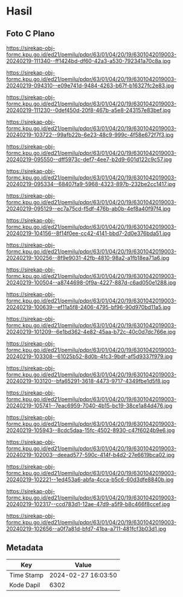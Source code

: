 # Hasil

## Foto C Plano

https://sirekap-obj-formc.kpu.go.id/ed21/pemilu/pdpr/63/01/04/20/19/6301042019003-20240219-111340--ff1424bd-df60-42a3-a530-792341a70c8a.jpg

https://sirekap-obj-formc.kpu.go.id/ed21/pemilu/pdpr/63/01/04/20/19/6301042019003-20240219-094310--e09e741d-9484-4263-b67f-b16327fc2e83.jpg

https://sirekap-obj-formc.kpu.go.id/ed21/pemilu/pdpr/63/01/04/20/19/6301042019003-20240219-111230--0def450d-20f8-467b-a5e8-243157e83bef.jpg

https://sirekap-obj-formc.kpu.go.id/ed21/pemilu/pdpr/63/01/04/20/19/6301042019003-20240219-103722--99afb22b-6e23-48c9-999c-4f58e672f7f3.jpg

https://sirekap-obj-formc.kpu.go.id/ed21/pemilu/pdpr/63/01/04/20/19/6301042019003-20240219-095550--dff5973c-def7-4ee7-b2d9-601d122c9c57.jpg

https://sirekap-obj-formc.kpu.go.id/ed21/pemilu/pdpr/63/01/04/20/19/6301042019003-20240219-095334--68407fa9-5968-4323-897b-232be2cc1417.jpg

https://sirekap-obj-formc.kpu.go.id/ed21/pemilu/pdpr/63/01/04/20/19/6301042019003-20240219-095129--ec7a75cd-f5df-476b-ab0b-4ef8a40f97f4.jpg

https://sirekap-obj-formc.kpu.go.id/ed21/pemilu/pdpr/63/01/04/20/19/6301042019003-20240219-104156--8f14f0ee-cc42-4141-bbd7-2d0e376bda51.jpg

https://sirekap-obj-formc.kpu.go.id/ed21/pemilu/pdpr/63/01/04/20/19/6301042019003-20240219-100256--8f9e9031-42fb-4810-98a2-a1fb18ea71a6.jpg

https://sirekap-obj-formc.kpu.go.id/ed21/pemilu/pdpr/63/01/04/20/19/6301042019003-20240219-100504--a8744698-0f9a-4227-887d-c6ad050e1288.jpg

https://sirekap-obj-formc.kpu.go.id/ed21/pemilu/pdpr/63/01/04/20/19/6301042019003-20240219-100639--ef11a5f8-2406-4795-bf96-90d970bd11a5.jpg

https://sirekap-obj-formc.kpu.go.id/ed21/pemilu/pdpr/63/01/04/20/19/6301042019003-20240219-101209--6e1bd362-4e82-45aa-b72c-40c0d7dc766e.jpg

https://sirekap-obj-formc.kpu.go.id/ed21/pemilu/pdpr/63/01/04/20/19/6301042019003-20240219-103308--61025b52-8d0b-4fc3-9bdf-af5d9337f979.jpg

https://sirekap-obj-formc.kpu.go.id/ed21/pemilu/pdpr/63/01/04/20/19/6301042019003-20240219-103120--bfa65291-3618-4473-9717-4349fbe1d5f8.jpg

https://sirekap-obj-formc.kpu.go.id/ed21/pemilu/pdpr/63/01/04/20/19/6301042019003-20240219-105741--7eac6959-7040-4b15-bc19-38ce1a84d476.jpg

https://sirekap-obj-formc.kpu.go.id/ed21/pemilu/pdpr/63/01/04/20/19/6301042019003-20240219-105943--8cdc5daa-15fc-4502-8930-c47f6024b9e6.jpg

https://sirekap-obj-formc.kpu.go.id/ed21/pemilu/pdpr/63/01/04/20/19/6301042019003-20240219-102003--deead577-590c-414f-b4d2-27e6619bca02.jpg

https://sirekap-obj-formc.kpu.go.id/ed21/pemilu/pdpr/63/01/04/20/19/6301042019003-20240219-102221--1ed453a6-abfa-4cca-b5c6-60d3dfe8840b.jpg

https://sirekap-obj-formc.kpu.go.id/ed21/pemilu/pdpr/63/01/04/20/19/6301042019003-20240219-102317--ccd783d1-12ae-47d9-a5f9-b8c466f8ccef.jpg

https://sirekap-obj-formc.kpu.go.id/ed21/pemilu/pdpr/63/01/04/20/19/6301042019003-20240219-102656--a0f7a81d-bfd7-41ba-a711-481fcf3b03d1.jpg


## Metadata

| Key        | Value               |
| ---------- | ------------------- |
| Time Stamp | 2024-02-27 16:03:50 |
| Kode Dapil | 6302                |



